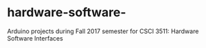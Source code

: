 # hardware-software-
Arduino projects during Fall 2017 semester for CSCI 3511: Hardware Software Interfaces  
